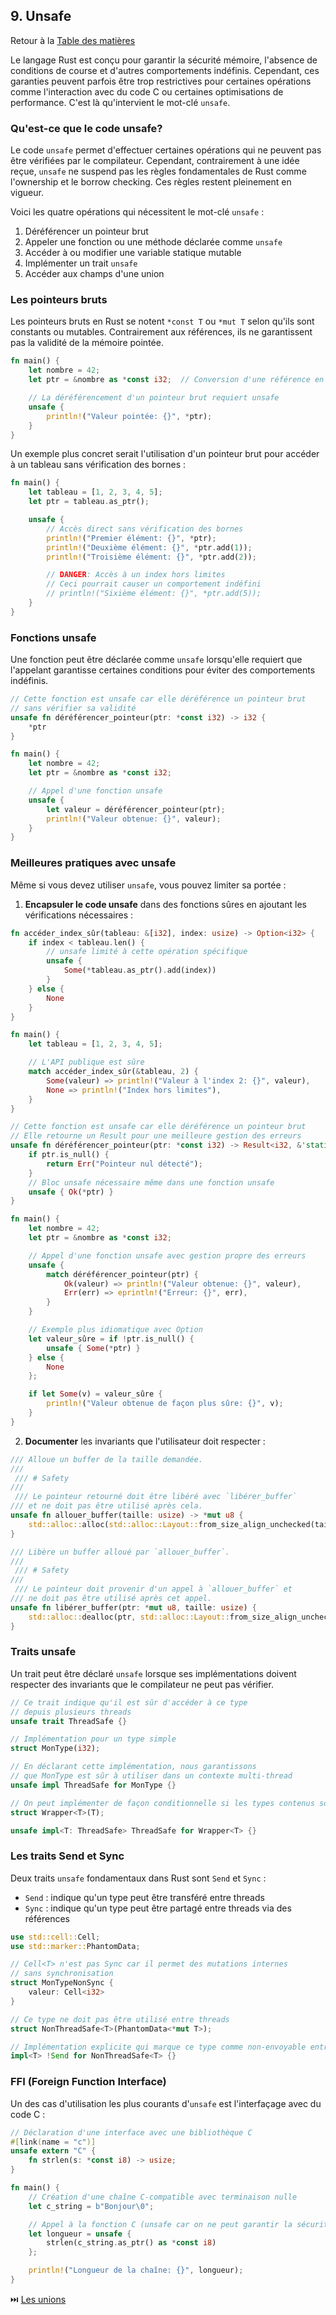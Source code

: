 ## 9\. Unsafe

Retour à la [Table des matières](/SOMMAIRE.md)

Le langage Rust est conçu pour garantir la sécurité mémoire, l'absence de conditions de course et d'autres comportements indéfinis. Cependant, ces garanties peuvent parfois être trop restrictives pour certaines opérations comme l'interaction avec du code C ou certaines optimisations de performance. C'est là qu'intervient le mot-clé `unsafe`.

### Qu'est-ce que le code unsafe?

Le code `unsafe` permet d'effectuer certaines opérations qui ne peuvent pas être vérifiées par le compilateur. Cependant, contrairement à une idée reçue, `unsafe` ne suspend pas les règles fondamentales de Rust comme l'ownership et le borrow checking. Ces règles restent pleinement en vigueur.

Voici les quatre opérations qui nécessitent le mot-clé `unsafe` :

1.  Déréférencer un pointeur brut
2.  Appeler une fonction ou une méthode déclarée comme `unsafe`
3.  Accéder à ou modifier une variable statique mutable
4.  Implémenter un trait `unsafe`
5.  Accéder aux champs d'une union

### Les pointeurs bruts

Les pointeurs bruts en Rust se notent `*const T` ou `*mut T` selon qu'ils sont constants ou mutables. Contrairement aux références, ils ne garantissent pas la validité de la mémoire pointée.

``` rust
fn main() {
    let nombre = 42;
    let ptr = &nombre as *const i32;  // Conversion d'une référence en pointeur brut

    // La déréférencement d'un pointeur brut requiert unsafe
    unsafe {
        println!("Valeur pointée: {}", *ptr);
    }
}
```

Un exemple plus concret serait l'utilisation d'un pointeur brut pour accéder à un tableau sans vérification des bornes :

``` rust
fn main() {
    let tableau = [1, 2, 3, 4, 5];
    let ptr = tableau.as_ptr();

    unsafe {
        // Accès direct sans vérification des bornes
        println!("Premier élément: {}", *ptr);
        println!("Deuxième élément: {}", *ptr.add(1));
        println!("Troisième élément: {}", *ptr.add(2));

        // DANGER: Accès à un index hors limites
        // Ceci pourrait causer un comportement indéfini
        // println!("Sixième élément: {}", *ptr.add(5));
    }
}
```

### Fonctions unsafe

Une fonction peut être déclarée comme `unsafe` lorsqu'elle requiert que l'appelant garantisse certaines conditions pour éviter des comportements indéfinis.

``` rust
// Cette fonction est unsafe car elle déréférence un pointeur brut
// sans vérifier sa validité
unsafe fn déréférencer_pointeur(ptr: *const i32) -> i32 {
    *ptr
}

fn main() {
    let nombre = 42;
    let ptr = &nombre as *const i32;

    // Appel d'une fonction unsafe
    unsafe {
        let valeur = déréférencer_pointeur(ptr);
        println!("Valeur obtenue: {}", valeur);
    }
}
```

### Meilleures pratiques avec unsafe

Même si vous devez utiliser `unsafe`, vous pouvez limiter sa portée :

1.  **Encapsuler le code unsafe** dans des fonctions sûres en ajoutant les vérifications nécessaires :

``` rust
fn accéder_index_sûr(tableau: &[i32], index: usize) -> Option<i32> {
    if index < tableau.len() {
        // unsafe limité à cette opération spécifique
        unsafe {
            Some(*tableau.as_ptr().add(index))
        }
    } else {
        None
    }
}

fn main() {
    let tableau = [1, 2, 3, 4, 5];

    // L'API publique est sûre
    match accéder_index_sûr(&tableau, 2) {
        Some(valeur) => println!("Valeur à l'index 2: {}", valeur),
        None => println!("Index hors limites"),
    }
}
```

``` rust
// Cette fonction est unsafe car elle déréférence un pointeur brut
// Elle retourne un Result pour une meilleure gestion des erreurs
unsafe fn déréférencer_pointeur(ptr: *const i32) -> Result<i32, &'static str> {
    if ptr.is_null() {
        return Err("Pointeur nul détecté");
    }
    // Bloc unsafe nécessaire même dans une fonction unsafe
    unsafe { Ok(*ptr) }
}

fn main() {
    let nombre = 42;
    let ptr = &nombre as *const i32;

    // Appel d'une fonction unsafe avec gestion propre des erreurs
    unsafe {
        match déréférencer_pointeur(ptr) {
            Ok(valeur) => println!("Valeur obtenue: {}", valeur),
            Err(err) => eprintln!("Erreur: {}", err),
        }
    }

    // Exemple plus idiomatique avec Option
    let valeur_sûre = if !ptr.is_null() {
        unsafe { Some(*ptr) }
    } else {
        None
    };

    if let Some(v) = valeur_sûre {
        println!("Valeur obtenue de façon plus sûre: {}", v);
    }
}
```

2.  **Documenter** les invariants que l'utilisateur doit respecter :

``` rust
/// Alloue un buffer de la taille demandée.
///
 /// # Safety
///
 /// Le pointeur retourné doit être libéré avec `libérer_buffer`
/// et ne doit pas être utilisé après cela.
unsafe fn allouer_buffer(taille: usize) -> *mut u8 {
    std::alloc::alloc(std::alloc::Layout::from_size_align_unchecked(taille, 1))
}

/// Libère un buffer alloué par `allouer_buffer`.
///
 /// # Safety
///
 /// Le pointeur doit provenir d'un appel à `allouer_buffer` et
/// ne doit pas être utilisé après cet appel.
unsafe fn libérer_buffer(ptr: *mut u8, taille: usize) {
    std::alloc::dealloc(ptr, std::alloc::Layout::from_size_align_unchecked(taille, 1));
}
```

### Traits unsafe

Un trait peut être déclaré `unsafe` lorsque ses implémentations doivent respecter des invariants que le compilateur ne peut pas vérifier.

``` rust
// Ce trait indique qu'il est sûr d'accéder à ce type
// depuis plusieurs threads
unsafe trait ThreadSafe {}

// Implémentation pour un type simple
struct MonType(i32);

// En déclarant cette implémentation, nous garantissons
// que MonType est sûr à utiliser dans un contexte multi-thread
unsafe impl ThreadSafe for MonType {}

// On peut implémenter de façon conditionnelle si les types contenus sont ThreadSafe
struct Wrapper<T>(T);

unsafe impl<T: ThreadSafe> ThreadSafe for Wrapper<T> {}
```

### Les traits Send et Sync

Deux traits `unsafe` fondamentaux dans Rust sont `Send` et `Sync` :

- `Send` : indique qu'un type peut être transféré entre threads
- `Sync` : indique qu'un type peut être partagé entre threads via des références

``` rust
use std::cell::Cell;
use std::marker::PhantomData;

// Cell<T> n'est pas Sync car il permet des mutations internes
// sans synchronisation
struct MonTypeNonSync {
    valeur: Cell<i32>
}

// Ce type ne doit pas être utilisé entre threads
struct NonThreadSafe<T>(PhantomData<*mut T>);

// Implémentation explicite qui marque ce type comme non-envoyable entre threads
impl<T> !Send for NonThreadSafe<T> {}
```

### FFI (Foreign Function Interface)

Un des cas d'utilisation les plus courants d'`unsafe` est l'interfaçage avec du code C :

``` rust
// Déclaration d'une interface avec une bibliothèque C
#[link(name = "c")]
unsafe extern "C" {
    fn strlen(s: *const i8) -> usize;
}

fn main() {
    // Création d'une chaîne C-compatible avec terminaison nulle
    let c_string = b"Bonjour\0";

    // Appel à la fonction C (unsafe car on ne peut garantir la sécurité)
    let longueur = unsafe {
        strlen(c_string.as_ptr() as *const i8)
    };

    println!("Longueur de la chaîne: {}", longueur);
}
```

⏭️ [Les unions](/II-specificites/10-unions.md)
